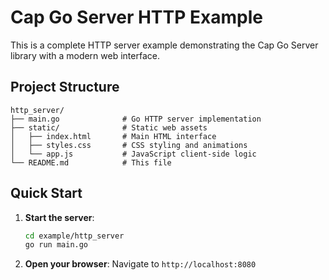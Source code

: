 # Cap Go Server HTTP Example

This is a complete HTTP server example demonstrating the Cap Go Server library with a modern web interface.


## Project Structure

```
http_server/
├── main.go              # Go HTTP server implementation
├── static/              # Static web assets
│   ├── index.html       # Main HTML interface
│   ├── styles.css       # CSS styling and animations
│   └── app.js           # JavaScript client-side logic
└── README.md            # This file
```

## Quick Start

1. **Start the server**:
   ```bash
   cd example/http_server
   go run main.go
   ```

2. **Open your browser**:
   Navigate to `http://localhost:8080`
